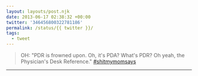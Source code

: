 ```yaml
---
layout: layouts/post.njk
date: 2013-06-17 02:38:32 +00:00
twitter: '346456800322781186'
permalink: /status/{{ twitter }}/
tags: 
  - tweet
---
```


> OH: "PDR is frowned upon. Oh, it's PDA? What's PDR? Oh yeah, the Physician's Desk Reference." [#shitmymomsays](https://twitter.com/hashtag/shitmymomsays)

---
